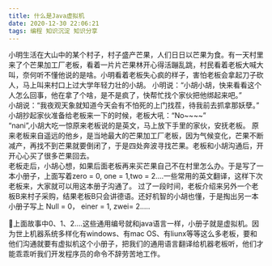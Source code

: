 ```yaml
---
title: 什么是Java虚拟机
date: 2020-12-30 22:06:21
tags: 编程 知识沉淀 知识分享
---
```


 小明生活在大山中的某个村子，村子盛产芒果，人们日日以芒果为食。有一天村里来了个芒果加工厂老板，看着一片片芒果林开心得活蹦乱跳，村民看着老板大喊大叫，奈何听不懂他说的是啥。小明看着老板失心疯的样子，害怕老板会拿起刀子砍人，马上叫来村口上过大学年轻力壮的小胡。 
 小明说：“小胡小胡，快来看看这个人怎么回事，他在拿了个啥，是不是疯了，快帮忙找个家伙把他绑起来吧。”  
 小胡说：“我夜观天象就知道今天会有不怕死的上门找茬，待我前去抓拿那妖孽。”  
 小胡抄起家伙准备给老板来一下的时候，老板大吼：“No~~~~”  
 “nani”,小胡大吃一惊原来老板说的是英文，马上放下手里的家伙，安抚老板。 
 原来老板来自遥远的他乡，是当地最大的芒果加工厂老板，因为气候变化，芒果不断减产，再找不到芒果就要倒闭了，于是四处奔波寻找芒果。老板和小胡沟通后，开开心心买了很多芒果回去。  
 老板走后，小胡心想，如果后面老板再来买芒果自己不在村里怎么办。于是写了一本小册子，上面写着zero = 0, one = 1,two = 2....一些常用的英文翻译，这样下次老板来，大家就可以用这本册子沟通了。
 过了一段时间，老板介绍来另外一个老板B来村子采购，结果老板B只会讲德语。还好机智的小胡也懂，于是掏出另一本小册子写上
 Null = 0， einer = 1, zwei= 2.....  
   

 上面故事中0、1、2....这些通用编号就和java语言一样，小册子就是虚拟机。因为世上机器系统多样化有windows、有mac OS、有liunx等等这么多老板，要和他们沟通就要有虚拟机这个小册子，把我们的通用语言翻译给机器老板听，他们才能乖乖听我们开发程序员的命令不辞劳苦地工作。 

